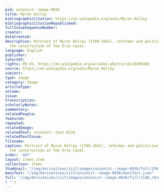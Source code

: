 ```yaml
---
pid: unionist--image-0036
title: Myron Holley
bibliographicCitation: https://en.wikipedia.org/wiki/Myron_Holley
bibliographicCitationRepublished: 
fullIssueSequenceNumber: 
creator: 
dateCreated: 
description: Portrait of Myron Holley (1789-1841), reformer and politician who helped
  the construction of the Erie Canal.
language: English
publisher: 
IsPartOf: 
rights: PD-US, https://en.wikipedia.org/w/index.php?curid=18390406
source: https://en.wikipedia.org/wiki/Myron_Holley
subject: 
type: image
category: Image
articleType: 
volume: 
issue: 
transcription: 
scholarlyNotes: 
commentary: 
relatedPeople: 
featured: 
repeated: 
relatedImage: 
relatedText: unionist--text-0234
relatedTextIssue: 
filename: 
caption: Portrait of Myron Holley (1789-1841), reformer and politician who aided in
  the construction of the Erie Canal.
order: '447'
layout: items_item
collection: items
thumbnail: "/img/derivatives/iiif/images/unionist--image-0036/full/250,/0/default.jpg"
manifest: "/img/derivatives/iiif/unionist--image-0036/manifest.json"
full: "/img/derivatives/iiif/images/unionist--image-0036/full/1140,/0/default.jpg"
! '': 
---
```

